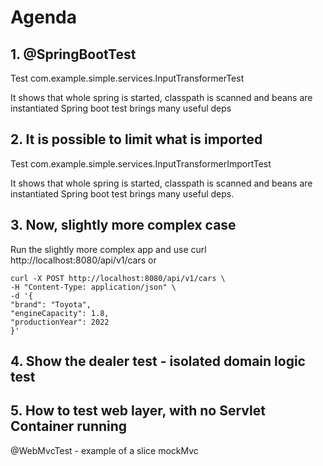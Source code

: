 # Agenda


## 1. @SpringBootTest 

Test com.example.simple.services.InputTransformerTest 

It shows that whole spring is started, classpath is scanned and beans are instantiated
Spring boot test brings many useful deps 


## 2. It is possible to limit what is imported 

Test com.example.simple.services.InputTransformerImportTest

It shows that whole spring is started, classpath is scanned and beans are instantiated
Spring boot test brings many useful deps. 


## 3. Now, slightly more complex case 
Run the slightly more complex app and use
curl  http://localhost:8080/api/v1/cars
or
```
curl -X POST http://localhost:8080/api/v1/cars \
-H "Content-Type: application/json" \
-d '{
"brand": "Toyota",
"engineCapacity": 1.8,
"productionYear": 2022
}'
```

## 4. Show the dealer test - isolated domain logic test

## 5. How to test web layer, with no Servlet Container running 
@WebMvcTest - example of a slice mockMvc





